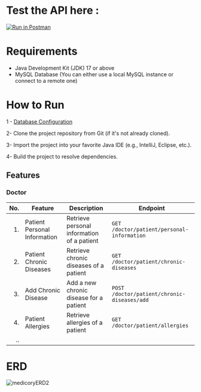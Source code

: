 # Test the API here :
<a href="https://interstellar-capsule-619026.postman.co/collection/28660393-3250146c-3baa-4035-9ebe-837a4e7a0ce0?source=rip_html">
	<img alt="Run in Postman" src="https://run.pstmn.io/button.svg">
</a>

# Requirements
- Java Development Kit (JDK) 17 or above
- MySQL Database (You can either use a local MySQL instance or connect to a remote one)
# How to Run
1 - [Database Configuration](DB#readme)

2- Clone the project repository from Git (if it's not already cloned).

3- Import the project into your favorite Java IDE (e.g., IntelliJ, Eclipse, etc.).

4- Build the project to resolve dependencies.

## Features

### Doctor

| No. | Feature                      | Description                                                     | Endpoint                                     |
|----:|------------------------------|-----------------------------------------------------------------|----------------------------------------------|
|  1. | Patient Personal Information | Retrieve personal information of a patient                      | `GET /doctor/patient/personal-information`  |
|  2. | Patient Chronic Diseases     | Retrieve chronic diseases of a patient                          | `GET /doctor/patient/chronic-diseases`      |
|  3. | Add Chronic Disease          | Add a new chronic disease for a patient                        | `POST /doctor/patient/chronic-diseases/add`|
|  4. | Patient Allergies            | Retrieve allergies of a patient                                | `GET /doctor/patient/allergies`             |
|  .. |
# ERD

![medicoryERD2](https://github.com/said-ahmd/health_card/assets/108232157/6a505ea2-e375-43d8-b5a5-611f9f1c8301)


